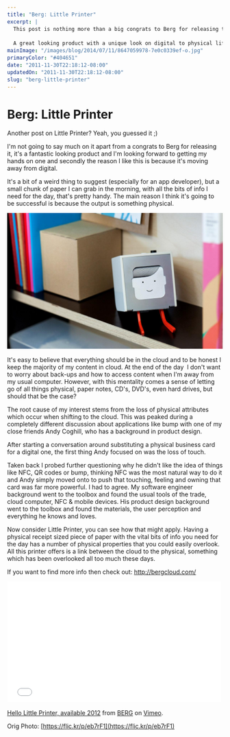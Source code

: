 ```yaml
---
title: "Berg: Little Printer"
excerpt: |
  This post is nothing more than a big congrats to Berg for releasing the Little Printer.
  
  A great looking product with a unique look on digital to physical life.
mainImage: "/images/blog/2014/07/11/8647059978-7e0c0339ef-o.jpg"
primaryColor: "#404651"
date: "2011-11-30T22:18:12-08:00"
updatedOn: "2011-11-30T22:18:12-08:00"
slug: "berg-little-printer"
---
```


# Berg: Little Printer 

Another post on Little Printer? Yeah, you guessed it ;) 

I'm not going to say much on it apart from a congrats to Berg for releasing it, it's a fantastic looking product and I'm looking forward to getting my hands on one and secondly the reason I like this is because it's moving away from digital. 

It's a bit of a weird thing to suggest (especially for an app developer), but a small chunk of paper I can grab in the morning, with all the bits of info I need for the day, that's pretty handy. The main reason I think it's going to be successful is because the output is something physical. 

![Berg: Little Printer](/images/blog/2011/11/productpage-product-image.jpg)

It's easy to believe that everything should be in the cloud and to be honest I keep the majority of my content in cloud. At the end of the day  I don't want to worry about back-ups and how to access content when I'm away from my usual computer. However, with this mentality comes a sense of letting go of all things physical, paper notes, CD's, DVD's, even hard drives, but should that be the case? 

The root cause of my interest stems from the loss of physical attributes which occur when shifting to the cloud. This was peaked during a completely different discussion about applications like bump with one of my close friends Andy Coghill, who has a background in product design. 

After starting a conversation around substituting a physical business card for a digital one, the first thing Andy focused on was the loss of touch. 

Taken back I probed further questioning why he didn't like the idea of things like NFC, QR codes or bump, thinking NFC was the most natural way to do it and Andy simply moved onto to push that touching, feeling and owning that card was far more powerful. I had to agree. My software engineer background went to the toolbox and found the usual tools of the trade, cloud computer, NFC & mobile devices. His product design background went to the toolbox and found the materials, the user perception and everything he knows and loves. 

Now consider Little Printer, you can see how that might apply. Having a physical receipt sized piece of paper with the vital bits of info you need for the day has a number of physical properties that you could easily overlook. All this printer offers is a link between the cloud to the physical, something which has been overlooked all too much these days. 

If you want to find more info then check out: <http://bergcloud.com/>

<iframe src="//player.vimeo.com/video/32796535?color=ffffff" width="500" height="281" frameborder="0" webkitallowfullscreen mozallowfullscreen allowfullscreen></iframe>

<p><a href="http://vimeo.com/32796535">Hello Little Printer, available 2012</a> from <a href="http://vimeo.com/bergstudio">BERG</a> on <a href="https://vimeo.com">Vimeo</a>.</p>

Orig Photo: [https://flic.kr/p/eb7rF1](https://flic.kr/p/eb7rF1)
